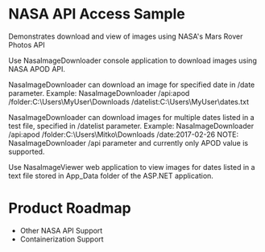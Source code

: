 # NASA API Access Sample
Demonstrates download and view of images using NASA's Mars Rover Photos API 

Use NasaImageDownloader console application to download images using NASA APOD API.

NasaImageDownloader can download an image for specified date in /date parameter. 
Example: NasaImageDownloader /api:apod /folder:C:\Users\MyUser\Downloads /datelist:C:\Users\MyUser\dates.txt

NasaImageDownloader can download images for multiple dates listed in a test file, specified in /datelist parameter.
Example: NasaImageDownloader /api:apod /folder:C:\Users\Mitko\Downloads /date:2017-02-26 
NOTE: NasaImageDownloader /api parameter and currently only APOD value is supported.

Use NasaImageViewer web application to view images for dates listed in a text file stored in App_Data folder of the ASP.NET application.

# Product Roadmap
- Other NASA API Support
- Containerization Support
